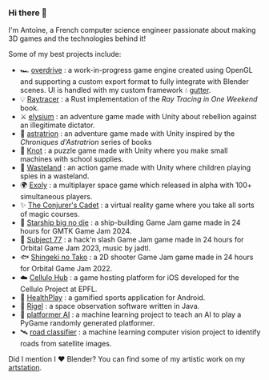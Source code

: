 ### Hi there 👋
I'm Antoine, a French computer science engineer passionate about making 3D games and the technologies behind it!

Some of my best projects include:
- 🏎️ [overdrive](https://github.com/Zephyr75/overdrive) : a work-in-progress game engine created using OpenGL and supporting a custom export format to fully integrate with Blender scenes. UI is handled with my custom framework :droplet: [gutter](https://github.com/Zephyr75/gutter).
- :bulb: [Raytracer](https://github.com/zephyr75/raytracer) : a Rust implementation of the *Ray Tracing in One Weekend* book.
- ⚔️ [elysium](https://github.com/Zephyr75/elysium) : an adventure game made with Unity about rebellion against an illegitimate dictator.
- :herb: [astratrion](https://github.com/Zephyr75/astratrion) : an adventure game made with Unity inspired by the *Chroniques d'Astratrion* series of books
- :school: [Knot](https://github.com/Zephyr75/Knot) : a puzzle game made with Unity where you make small machines with school supplies.
- :deciduous_tree: [Wasteland](https://github.com/Zephyr75/wasteland) : an action game made with Unity where children playing spies in a wasteland.
- :earth_africa: [Exoly](https://gamejolt.com/games/exoly/266366) : a multiplayer space game which released in alpha with 100+ simultaneous players.
- :sparkles: [The Conjurer's Cadet](https://github.com/Zephyr75/magicVR) : a virtual reality game where you take all sorts of magic courses.
- :rocket: [Starship big no die](https://github.com/Zephyr75/starship_big_no_die) : a ship-building Game Jam game made in 24 hours for GMTK Game Jam 2024.
- 🤖 [Subject 77](https://github.com/Zephyr75/OGJ_2023) : a hack'n slash Game Jam game made in 24 hours for Orbital Game Jam 2023, music by jadtl.
- :fish: [Shingeki no Tako](https://github.com/jadtl/OGJ2022) : a 2D shooter Game Jam game made in 24 hours for Orbital Game Jam 2022.
- :cloud: [Cellulo Hub](https://github.com/Cellulo-Hub-Team/Hub) : a game hosting platform for iOS developed for the Cellulo Project at EPFL.
- :running: [HealthPlay](https://github.com/HealthPlay-EPFL/Health-Play) : a gamified sports application for Android.
- :stars: [Rigel](https://github.com/Zephyr75/Rigel) : a space observation software written in Java.
- 🧠 [platformer AI](https://github.com/Zephyr75/platformerAI) : a machine learning project to teach an AI to play a PyGame randomly generated platformer.
- 🛰️ [road classifier](https://github.com/Zephyr75/road_classifier) : a machine learning computer vision project to identify roads from satellite images.

Did I mention I ❤️ Blender?
You can find some of my artistic work on my [artstation](https://www.artstation.com/zephyr74).

<!--
**Zephyr75/Zephyr75** is a ✨ _special_ ✨ repository because its `README.md` (this file) appears on your GitHub profile.

Here are some ideas to get you started:

- 🔭 I’m currently working on ...
- 🌱 I’m currently learning ...
- 👯 I’m looking to collaborate on ...
- 🤔 I’m looking for help with ...
- 💬 Ask me about ...
- 📫 How to reach me: ...
- 😄 Pronouns: ...
- ⚡ Fun fact: ...
-->
